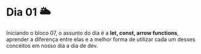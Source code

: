 # Dia 01 🌥️

Iniciando o bloco 07, o assunto do dia é a **let, const, arrow functions**, aprender a diferença entre elas e a melhor forma de utilizar cada um desses conceitos em nosso dia a dia de dev.